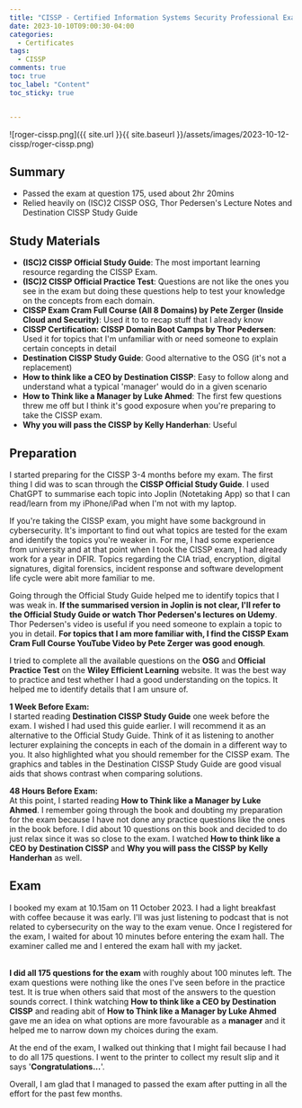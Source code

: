 ```yaml
---
title: "CISSP - Certified Information Systems Security Professional Exam"
date: 2023-10-10T09:00:30-04:00
categories:
  - Certificates
tags:
  - CISSP
comments: true
toc: true
toc_label: "Content"
toc_sticky: true


---
```


![roger-cissp.png]({{ site.url }}{{ site.baseurl }}/assets/images/2023-10-12-cissp/roger-cissp.png)

## Summary
- Passed the exam at question 175, used about 2hr 20mins
- Relied heavily on (ISC)2 CISSP OSG, Thor Pedersen's Lecture Notes and Destination CISSP Study Guide

## Study Materials
- **(ISC)2 CISSP Official Study Guide**: The most important learning resource regarding the CISSP Exam. 
- **(ISC)2 CISSP Official Practice Test**: Questions are not like the ones you see in the exam but doing these questions help to test your knowledge on the concepts from each domain.
- **CISSP Exam Cram Full Course (All 8 Domains) by Pete Zerger (Inside Cloud and Security)**: Used it to to recap stuff that I already know
- **CISSP Certification: CISSP Domain Boot Camps by Thor Pedersen**: Used it for topics that I'm unfamiliar with or need someone to explain certain concepts in detail 
- **Destination CISSP Study Guide**: Good alternative to the OSG (it's not a replacement)
- **How to think like a CEO by Destination CISSP**: Easy to follow along and understand what a typical 'manager' would do in a given scenario
- **How to Think like a Manager by Luke Ahmed**: The first few questions threw me off but I think it's good exposure when you're preparing to take the CISSP exam.
- **Why you will pass the CISSP by Kelly Handerhan**: Useful

## Preparation

I started preparing for the CISSP 3-4 months before my exam. The first thing I did was to scan through the **CISSP Official Study Guide**. I used ChatGPT to summarise each topic into Joplin (Notetaking App) so that I can read/learn from my iPhone/iPad when I'm not with my laptop. 

If you're taking the CISSP exam, you might have some background in cybersecurity. It's important to find out what topics are tested for the exam and identify the topics you're weaker in. For me, I had some experience from university and at that point when I took the CISSP exam, I had already work for a year in DFIR. Topics regarding the CIA triad, encryption, digital signatures, digital forensics, incident response and software development life cycle were abit more familiar to me.

Going through the Official Study Guide helped me to identify topics that I was weak in. **If the summarised version in Joplin is not clear, I'll refer to the Official Study Guide or watch Thor Pedersen's lectures on Udemy**. Thor Pedersen's video is useful if you need someone to explain a topic to you in detail. **For topics that I am more familiar with, I find the CISSP Exam Cram Full Course YouTube Video by Pete Zerger was good enough**.

I tried to complete all the available questions on the **OSG** and **Official Practice Test** on the **Wiley Efficient Learning** website. It was the best way to practice and test whether I had a good understanding on the topics. It helped me to identify details that I am unsure of.

**1 Week Before Exam:** <br>
I started reading **Destination CISSP Study Guide** one week before the exam. I wished I had used this guide earlier. I will recommend it as an alternative to the Official Study Guide. Think of it as listening to another lecturer explaining the concepts in each of the domain in a different way to you. It also highlighted what you should remember for the CISSP exam. The graphics and tables in the Destination CISSP Study Guide are good visual aids that shows contrast when comparing solutions.

**48 Hours Before Exam:**<br>
At this point, I started reading **How to Think like a Manager by Luke Ahmed**. I remember going through the book and doubting my preparation for the exam because I have not done any practice questions like the ones in the book before. I did about 10 questions on this book and decided to do just relax since it was so close to the exam. I watched **How to think like a CEO by Destination CISSP** and **Why you will pass the CISSP by Kelly Handerhan** as well. 

## Exam

I booked my exam at 10.15am on 11 October 2023. I had a light breakfast with coffee because it was early. I'll was just listening to podcast that is not related to cybersecurity on the way to the exam venue. Once I registered for the exam, I waited for about 10 minutes before entering the exam hall. The examiner called me and I entered the exam hall with my jacket. 

<br>**I did all 175 questions for the exam** with roughly about 100 minutes left. The exam questions were nothing like the ones I've seen before in the practice test. It is true when others said that most of the answers to the question sounds correct. I think watching **How to think like a CEO by Destination CISSP** and reading abit of **How to Think like a Manager by Luke Ahmed** gave me an idea on what options are more favourable as a **manager** and it helped me to narrow down my choices during the exam.

At the end of the exam, I walked out thinking that I might fail because I had to do all 175 questions. I went to the printer to collect my result slip and it says '**Congratulations...**'. 

Overall, I am glad that I managed to passed the exam after putting in all the effort for the past few months.